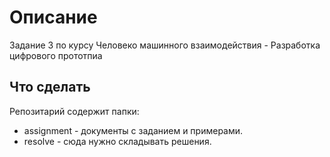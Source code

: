 # Описание
Задание 3 по курсу Человеко машинного взаимодействия - Разработка цифрового прототпиа
## Что сделать

Репозитарий содержит папки:
* assignment - документы с заданием и примерами.
* resolve - сюда нужно складывать решения.
